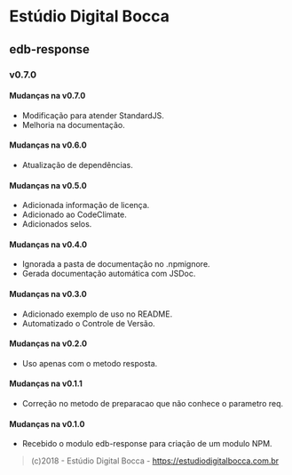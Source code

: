 # Estúdio Digital Bocca

## edb-response

### v0.7.0

#### Mudanças na v0.7.0

- Modificação para atender StandardJS.
- Melhoria na documentação.

#### Mudanças na v0.6.0

- Atualização de dependências.

#### Mudanças na v0.5.0

- Adicionada informação de licença.
- Adicionado ao CodeClimate.
- Adicionados selos.

#### Mudanças na v0.4.0

- Ignorada a pasta de documentação no .npmignore.
- Gerada documentação automática com JSDoc.

#### Mudanças na v0.3.0

- Adicionado exemplo de uso no README.
- Automatizado o Controle de Versão.

#### Mudanças na v0.2.0

- Uso apenas com o metodo resposta.

#### Mudanças na v0.1.1

- Correção no metodo de preparacao que não conhece o parametro req.

#### Mudanças na v0.1.0

- Recebido o modulo edb-response para criação de um modulo NPM.

> (c)2018 - Estúdio Digital Bocca - <https://estudiodigitalbocca.com.br>